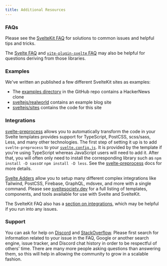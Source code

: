 ```yaml
---
title: Additional Resources
---
```


### FAQs

Please see the [SvelteKit FAQ](/faq) for solutions to common issues and helpful tips and tricks.

The [Svelte FAQ](https://svelte.dev/faq) and [`vite-plugin-svelte` FAQ](https://github.com/sveltejs/vite-plugin-svelte/blob/main/docs/faq.md) may also be helpful for questions deriving from those libraries.

### Examples

We've written an published a few different SvelteKit sites as examples:

- The [examples directory](https://github.com/sveltejs/kit/tree/master/examples) in the GitHub repo contains a HackerNews clone
- [sveltejs/realworld](https://github.com/sveltejs/realworld) contains an example blog site
- [sveltejs/sites](https://github.com/sveltejs/sites) contains the code for this site

### Integrations

[svelte-preprocess](https://github.com/sveltejs/svelte-preprocess) allows you to automatically transform the code in your Svelte templates provides support for TypeScript, PostCSS, scss/sass, Less, and many other technologies. The first step of setting it up is to add `svelte-preprocess` to your [`svelte.config.js`](#configuration). It is provided by the template if you're using TypeScript whereas JavaScript users will need to add it. After that, you will often only need to install the corresponding library such as `npm install -D sass`or `npm install -D less`. See the [svelte-preprocess](https://github.com/sveltejs/svelte-preprocess) docs for more details.

[Svelte Adders](https://sveltesociety.dev/templates#category-Svelte%20Add) allow you to setup many different complex integrations like Tailwind, PostCSS, Firebase, GraphQL, mdsvex, and more with a single command. Please see [sveltesociety.dev](https://sveltesociety.dev/) for a full listing of templates, components, and tools available for use with Svelte and SvelteKit.

The SvelteKit FAQ also has a [section on integrations](/faq#integrations), which may be helpful if you run into any issues.

### Support

You can ask for help on [Discord](https://svelte.dev/chat) and [StackOverflow](https://stackoverflow.com/questions/tagged/sveltekit). Please first search for information related to your issue in the FAQ, Google or another search engine, issue tracker, and Discord chat history in order to be respectful of others' time. There are many more people asking questions than answering them, so this will help in allowing the community to grow in a scalable fashion.
